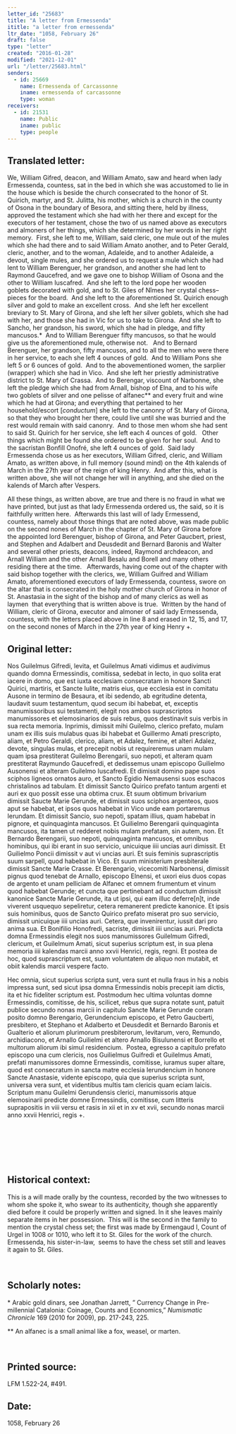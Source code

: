 ```yaml
---
letter_id: "25683"
title: "A letter from Ermessenda"
ititle: "a letter from ermessenda"
ltr_date: "1058, February 26"
draft: false
type: "letter"
created: "2016-01-28"
modified: "2021-12-01"
url: "/letter/25683.html"
senders:
  - id: 25669
    name: Ermessenda of Carcassonne
    iname: ermessenda of carcassonne
    type: woman
receivers:
  - id: 21531
    name: Public
    iname: public
    type: people
---
```

<h2> Translated letter:</h2><p>We, William Gifred, deacon, and William Amato, saw and heard when lady Ermessenda, countess, sat in the bed in which she was accustomed to lie in the house which is beside the church consecrated to the honor of St. Quirich, martyr, and St. Julitta, his mother, which is a church in the county of Osona in the boundary of Besora, and sitting there, held by illness, approved the testament which she had with her there and except for the executors of her testament, chose the two of us named above as executors and almoners of her things, which she determined by her words in her right memory.&nbsp; First, she left to me, William, said cleric, one mule out of the mules which she had there and to said William Amato another, and to Peter Gerald, cleric, another, and to the woman, Adaleide, and to another Adaleide, a devout, single mules, and she ordered us to request a mule which she had lent to William Berenguer, her grandson, and another she had lent to Raymond Gaucefred, and we gave one to bishop William of Osona and the other to William Iuscafred.&nbsp; And she left to the lord pope her wooden goblets decorated with gold, and to St. Giles of Nîmes her crystal chess–pieces for the board.&nbsp; And she left to the aforementioned St. Quirich enough silver and gold to make an excellent cross.&nbsp; And she left her excellent breviary to St. Mary of Girona, and she left her silver goblets, which she had with her, and those she had in Vic for us to take to Girona.&nbsp; And she left to Sancho, her grandson, his sword, which she had in pledge, and fifty mancusos.*&nbsp; And to William Berenguer fifty mancusos, so that he would give us the aforementioned mule, otherwise not.&nbsp;&nbsp; And to Bernard Berenguer, her grandson, fifty mancusos, and to all the men who were there in her service, to each she left 4 ounces of gold.&nbsp; And to William Pons she left 5 or 6 ounces of gold.&nbsp; And to the abovementioned women, the sarplier (wrapper) which she had in Vico.&nbsp; And she left her priestly administrative district to St. Mary of Crassa.&nbsp; And to Berengar, viscount of Narbonne, she left the pledge which she had from Arnall, bishop of Elna, and to his wife two goblets of silver and one pelisse of alfanec** and every fruit and wine which he had at Girona; and everything that pertained to her household/escort [<i>conductum</i>] she left to the canonry of St. Mary of Girona, so that they who brought her there, could live until she was burried and the rest would remain with said canonry.&nbsp; And to those men whom she had sent to said St. Quirich for her service, she left each 4 ounces of gold.&nbsp;&nbsp; Other things which might be found she ordered to be given for her soul.&nbsp; And to the sacristan Bonfill Onofré, she left 4 ounces of gold.&nbsp; Said lady Ermessenda chose us as her executors, William Gifred, cleric, and William Amato, as written above, in full memory (sound mind) on the 4th kalends of March in the 27th year of the reign of king Henry.&nbsp; And after this, what is written above, she will not change her will in anything, and she died on the kalends of March after Vespers.</p><p>All these things, as written above, are true and there is no fraud in what we have printed, but just as that lady Ermessenda ordered us, the said, so it is faithfully written here.&nbsp; Afterwards this last will of lady Ermessend, countess, namely about those things that are noted above, was made public on the second nones of March in the chapter of St. Mary of Girona before the appointed lord Berenguer, bishop of Girona, and Peter Gaucbert, priest, and Stephen and Adalbert and Deusdedit and Bernard Baronis and Walter and several other priests, deacons, indeed, Raymond archdeacon, and Arnall William and the other Arnall Besalu and Borell and many others residing there at the time.&nbsp;&nbsp; Afterwards, having come out of the chapter with said bishop together with the clerics, we, William Guifred and William Amato, aforementioned executors of lady Ermessenda, countess, swore on the altar that is consecrated in the holy mother church of Girona in honor of St. Anastasia in the sight of the bishop and of many clerics as well as laymen&nbsp; that everything that is written above is true.&nbsp; Written by the hand of William, cleric of Girona, executor and almoner of said lady Ermessenda, countess, with the letters placed above in line 8 and erased in 12, 15, and 17, on the second nones of March in the 27th year of king Henry +.&nbsp;</p><h2 class="mt-4"> Original letter:</h2><p>Nos Guilelmus Gifredi, levita, et Guilelmus Amati vidimus et audivimus quando domna Ermessindis, comitissa, sedebat in lecto, in quo solita erat iacere in domo, que est iuxta ecclesiam consecratam in honore Sancti Quirici, martiris, et Sancte Iulite, matris eius, que ecclesia est in comitatu Ausone in termino de Besaura, et ibi sedendo, ab egritudine detenta, laudavit suum testamentum, quod secum ibi habebat, et, exceptis manumissoribus sui testamenti, elegit nos ambos suprascriptos manumissores et elemosinarios de suis rebus, quos destinavit suis verbis in sua recta memoria. Inprimis, dimissit mihi Guilelmo, clerico prefato, mulam unam ex illis suis mulabus quas ibi habebat et Guillermo Amati prescripto, aliam, et Petro Geraldi, clerico, aliam, et Adalez, femine, et alteri Adalez, devote, singulas mulas, et precepit nobis ut requireremus unam mulam quam ipsa prestiterat Guilelmo Berengarii, suo nepoti, et alteram quam prestiterat Raymundo Gaucefredi, et dedissemus unam episcopo Guilielmo Ausonensi et alteram Guilelmo Iuscafredi. Et dimissit domino pape suos sciphos ligneos ornatos auro, et Sancto Egidio Nemausensi suos eschacos christalinos ad tabulam. Et dimissit Sancto Quirico prefato tantum argenti et auri ex quo possit esse una obtima crux. Et suum obtimum brivarium dimissit Saucte Marie Gerunde, et dimissit suos sciphos argenteos, quos aput se habebat, et ipsos quos habebat in Vico unde eam portaremus Ierundam. Et dimissit Sancio, suo nepoti, spatam illius, quam habebat in pignore, et quinquaginta mancusos. Et Guilielmo Berengarii quinquaginta mancusos, ita tamen ut redderet nobis mulam prefatam, sin autem, non. Et Bernardo Berengarii, suo nepoti, quinquaginta mancusos, et omnibus hominibus, qui ibi erant in suo servicio, unicuique iiii uncias auri dimissit. Et Guilielmo Poncii dimissit v aut vi uncias auri. Et suis feminis suprascriptis suum sarpell, quod habebat in Vico. Et suum ministerium presbiterale dimissit Sancte Marie Crasse. Et Berengario, vicecomiti Narbonensi, dimissit pignus quod tenebat de Arnallo, episcopo Elnensi, et uxori eius duos copas de argento et unam pelliciam de Alfanec et omnem frumentum et vinum quod ha­bebat Gerunde; et cuncta que pertinebant ad conductum dimissit kanonice Sancte Marie Gerunde, ita ut ipsi, qui eam illuc deferre[n]t, inde viverent usquequo sepeliretur, cetera remanerent predicte kanonice. Et ipsis suis hominibus, quos de Sancto Quirico prefato miserat pro suo servicio, dimissit unicuique iiii uncias auri. Cetera, que invenirentur, iussit dari pro anima sua. Et Bonifilio Honofredi, sacriste, dimissit iiii uncias auri. Predicta domna Ermessindis elegit nos suos manumissores Guilelmum Gifredi, clericum, et Guilelmum Amati, sicut superius scriptum est, in sua plena memoria iiii kalendas marcii anno xxvii Henrici, regis, regni. Et postea de hoc, quod suprascriptum est, suam voluntatem de aliquo non mutabit, et obiit kalendis marcii vespere facto.</p><p>Hec omnia, sicut superius scripta sunt, vera sunt et nulla fraus in his a nobis impressa sunt, sed sicut ipsa domna Ermessindis nobis precepit iam dictis, ita et hic fideliter scriptum est. Postmodum hec ultima vo­luntas domne Ermessindis, comitisse, de his, scilicet, rebus que supra notate sunt, patuit publice secundo nonas marcii in capitulo Sancte Marie Gerunde coram posito domno Berengario, Gerundencium episcopo, et Petro Gaucberti, presbitero, et Stephano et Adalberto et Deusdedit et Ber­nardo Baronis et Gualterio et aliorum plurimorum presbiterorum, levitarum, vero, Remundo, archidiacono, et Arnallo Guilielmi et altero Arnallo Bisulunensi et Borrello et multorum aliorum ibi simul residencium.&nbsp; Postea, egresso a capitulo prefato episcopo una cum clericis, nos Guilielmus Guifredi et Guilelmus Amati, prefati manumissores domne Ermessindis, comitisse, iuramus super altare, quod est consecratum in sancta matre ecclesia Ierundencium in honore Sancte Anastasie, vidente episcopo, quia que superius scripta sunt, universa vera sunt, et videntibus multis tam clericis quam eciam laicis.&nbsp; Scriptum manu Guilelmi Gerundensis clerici, manumissoris atque elemosinarii predicte domne Ermessindis, comitisse, cum litteris suprapositis in viii versu et rasis in xii et in xv et xvii, secundo nonas marcii anno xxvii Henrici, regis +.</p><p>&nbsp;</p><p>&nbsp;</p><p><span style="line-height: 1.5; background-color: transparent;">&nbsp;</span></p><h2 class="mt-4"> Historical context:</h2><p>This is a will made orally by the countess, recorded by the two witnesses to whom she spoke it, who swear to its authenticity, though she apparently died before it could be properly written and signed. In it she leaves mainly separate items in her possession. &nbsp;This will is the second in the family to mention the crystal chess set; the first was made by Ermengaud I, Count of Urgel in 1008 or 1010, who left it to St. Giles for the work of the church.&nbsp; Ermessenda, his sister-in-law,&nbsp; seems to have the chess set still and leaves it again to St. Giles.</p><p>&nbsp;</p><h2 class="mt-4"> Scholarly notes:</h2><p>* Arabic gold dinars, see Jonathan Jarrett, ” Currency Change in Pre-millennial Catalonia: Coinage, Counts and Economics,” <i>Numismatic Chronicle</i> 169 (2010 for 2009), pp. 217-243, 225.</p><p>** An alfanec is a small animal like a fox, weasel, or marten.</p><p>&nbsp;</p><h2 class="mt-4"> Printed source:</h2><p><span>LFM 1.522-24, #491.</span></p><h2 class="mt-4"> Date:</h2>1058, February 26